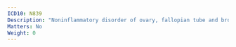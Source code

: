 ```yaml
---
ICD10: N839
Description: "Noninflammatory disorder of ovary, fallopian tube and broad ligament, unspecified"
Matters: No
Weight: 0
---
```



